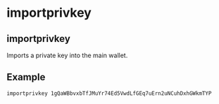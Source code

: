 # importprivkey

## importprivkey

Imports a private key into the main wallet.

## Example

```text
importprivkey 1gQaWBbvxbTfJMuYr74Ed5VwdLfGEq7uErn2uNCuhDxhGWkmTYP
```

